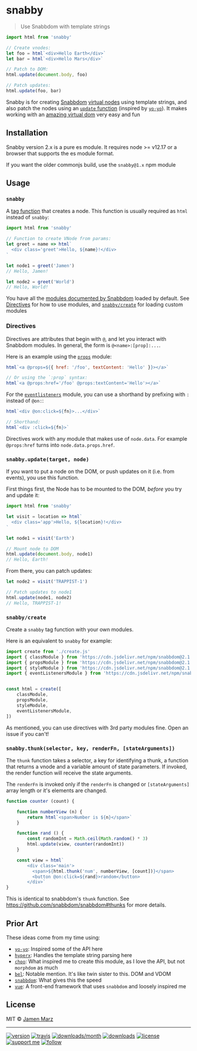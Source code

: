 
# snabby

> Use Snabbdom with template strings

```js
import html from 'snabby'

// Create vnodes:
let foo = html`<div>Hello Earth</div>`
let bar = html`<div>Hello Mars</div>`

// Patch to DOM:
html.update(document.body, foo)

// Patch updates:
html.update(foo, bar)
```

Snabby is for creating [Snabbdom](https://github.com/snabbdom/snabbdom) [virtual nodes](https://github.com/snabbdom/snabbdom#virtual-node) using template strings, and also patch the nodes using an [`update` function](#snabby_update) (inspired by [`yo-yo`](https://npmjs.com/yo-yo)).  It makes working with an [amazing virtual dom](https://github.com/snabbdom/snabbdom#features) very easy and fun


## Installation

Snabby version 2.x is a pure es module. It requires node >= v12.17 or a browser that supports the es module format.

If you want the older commonjs build, use the `snabby@1.x` npm module


## Usage

### `snabby`

A [tag function](https://developer.mozilla.org/en-US/docs/Web/JavaScript/Reference/Template_literals#Tagged_template_literals) that creates a node.  This function is usually required as `html` instead of `snabby`:

```js
import html from 'snabby'

// Function to create VNode from params:
let greet = name => html`
  <div class='greet'>Hello, ${name}!</div>
`

let node1 = greet('Jamen')
// Hello, Jamen!

let node2 = greet('World')
// Hello, World!
```

You have all the [modules documented by Snabbdom](https://github.com/snabbdom/snabbdom#modules-documentation) loaded by default.  See [Directives](#directives) for how to use modules, and [`snabby/create`](#snabby_create) for loading custom modules


### Directives

Directives are attributes that begin with `@`, and let you interact with Snabbdom modules.  In general, the form is `@<name>:[prop]:...`.

Here is an example using the [`props`](https://github.com/snabbdom/snabbdom#the-props-module) module:

```js
html`<a @props=${{ href: '/foo', textContent: 'Hello' }}></a>`

// Or using the `:prop` syntax:
html`<a @props:href='/foo' @props:textContent='Hello'></a>`
```

For the [`eventlisteners`](https://github.com/snabbdom/snabbdom#eventlisteners-module) module, you can use a shorthand by prefixing with `:` instead of `@on:`:

```js
html`<div @on:click=${fn}>...</div>`

// Shorthand:
html`<div :click=${fn}>`
```

Directives work with any module that makes use of `node.data`.  For example `@props:href` turns into `node.data.props.href`.


### `snabby.update(target, node)`

If you want to put a node on the DOM, or push updates on it (i.e. from events), you use this function.

First things first, the Node has to be mounted to the DOM, _before_ you try and update it:

```js
import html from 'snabby'

let visit = location => html`
  <div class='app'>Hello, ${location}!</div>
`

let node1 = visit('Earth')

// Mount node to DOM
html.update(document.body, node1)
// Hello, Earth!
```

From there, you can patch updates:

```js
let node2 = visit('TRAPPIST-1')

// Patch updates to node1
html.update(node1, node2)
// Hello, TRAPPIST-1!
```


### `snabby/create`

Create a `snabby` tag function with your own modules.

Here is an equivalent to `snabby` for example:

```js
import create from './create.js'
import { classModule } from 'https://cdn.jsdelivr.net/npm/snabbdom@2.1.0/build/package/modules/class.js';
import { propsModule } from 'https://cdn.jsdelivr.net/npm/snabbdom@2.1.0/build/package/modules/props.js';
import { styleModule } from 'https://cdn.jsdelivr.net/npm/snabbdom@2.1.0/build/package/modules/style.js';
import { eventListenersModule } from 'https://cdn.jsdelivr.net/npm/snabbdom@2.1.0/build/package/modules/eventlisteners.js';


const html = create([
    classModule,
    propsModule,
    styleModule,
    eventListenersModule,
])

```

As mentioned, you can use directives with 3rd party modules fine.  Open an issue if you can't!


### `snabby.thunk(selector, key, renderFn, [stateArguments])`

The `thunk` function takes a selector, a key for identifying a thunk, a function that returns a vnode and a variable amount of state parameters. If invoked, the render function will receive the state arguments.

The `renderFn` is invoked only if the `renderFn` is changed or `[stateArguments]` array length or it's elements are changed.


```js
function counter (count) {

    function numberView (n) {
        return html`<span>Number is ${n}</span>`
    }

    function rand () {
        const randomInt = Math.ceil(Math.random() * 3)
        html.update(view, counter(randomInt))
    }

    const view = html`
        <div class='main'>
          <span>${html.thunk('num', numberView, [count])}</span>
          <button @on:click=${rand}>random</button>
        </div>`
}

```

This is identical to snabbdom's `thunk` function. See https://github.com/snabbdom/snabbdom#thunks for more details.



## Prior Art

These ideas come from my time using:

 - [`yo-yo`](https://npmjs.com/yo-yo): Inspired some of the API here
 - [`hyperx`](https://npmjs.com/hyperx): Handles the template string parsing here
 - [`choo`](https://npmjs.com/choo): What inspired me to create this module, as I love the API, but not `morphdom` as much
 - [`bel`](https://npmjs.com/bel):  Notable mention.  It's like twin sister to this. DOM and VDOM
 - [`snabbdom`](https://npmjs.com/snabbdom): What gives this the speed
 - [`vue`](https://npmjs.com/vue): A front-end framework that uses `snabbdom` and loosely inspired me


## License

MIT © [Jamen Marz](https://git.io/jamen)

---

[![version](https://img.shields.io/npm/v/snabby.svg?style=flat-square)](https://npmjs.com/package/snabby) [![travis](https://img.shields.io/travis/snabby/jamen.svg?style=flat-square)](https://travis-ci.org/snabby/jamen) [![downloads/month](https://img.shields.io/npm/dm/snabby.svg?style=flat-square)](https://npmjs.com/package/snabby) [![downloads](https://img.shields.io/npm/dt/snabby.svg?style=flat-square)](https://npmjs.com/package/snabby) [![license](https://img.shields.io/npm/l/snabby.svg?style=flat-square)](https://npmjs.com/package/snabby) [![support me](https://img.shields.io/badge/support%20me-paypal-green.svg?style=flat-square)](https://www.paypal.me/jamenmarz/5usd) [![follow](https://img.shields.io/github/followers/jamen.svg?style=social&label=Follow)](https://github.com/jamen)

